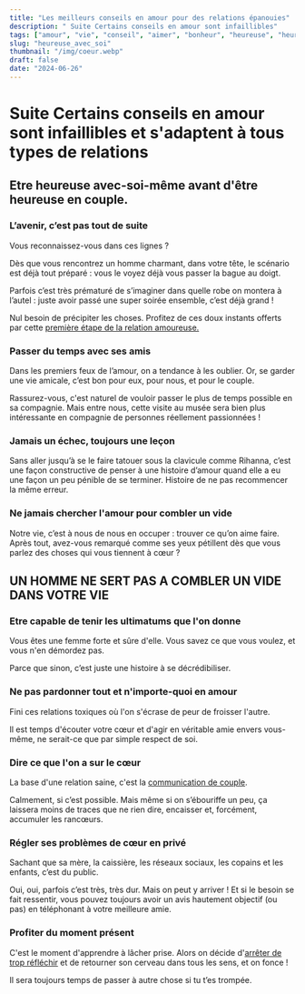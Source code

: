 ```yaml
---
title: "Les meilleurs conseils en amour pour des relations épanouies"
description: " Suite Certains conseils en amour sont infaillibles"
tags: ["amour", "vie", "conseil", "aimer", "bonheur", "heureuse", "heureux" ]
slug: "heureuse_avec_soi"
thumbnail: "/img/coeur.webp"
draft: false
date: "2024-06-26"
---
```

# Suite Certains conseils en amour sont infaillibles et s'adaptent à tous types de relations

## Etre heureuse avec-soi-même avant d'être heureuse en couple.

### L’avenir, c’est pas tout de suite

Vous reconnaissez-vous dans ces lignes ? 

Dès que vous rencontrez un homme charmant, dans votre tête, le scénario est déjà tout préparé :  vous le voyez déjà vous passer la bague au doigt.

Parfois c’est très prématuré de s’imaginer dans quelle robe on montera à l’autel : juste avoir passé une super soirée ensemble, c’est déjà grand !

 Nul besoin de précipiter les choses. Profitez de ces doux instants offerts par cette <a href="https://www.cosmopolitan.fr/,la-vie-en-couple-apres-3-mois-2-ans-5-ans-elles-racontent,1978495.asp" class="lien">première étape de la relation amoureuse.</a>


### Passer du temps avec ses amis
Dans les premiers feux de l’amour, on a tendance à les oublier. Or, se garder une vie amicale, c’est bon pour eux, pour nous, et pour le couple.

Rassurez-vous, c'est naturel de vouloir passer le plus de temps possible en sa compagnie. Mais entre nous, cette visite au musée sera bien plus intéressante en compagnie de personnes réellement passionnées !

### Jamais un échec, toujours une leçon
Sans aller jusqu’à se le faire tatouer sous la clavicule comme Rihanna, c’est une façon constructive de penser à une histoire d’amour quand elle a eu une façon un peu pénible de se terminer. Histoire de ne pas recommencer la même erreur.

### Ne jamais chercher l'amour pour combler un vide
Notre vie, c’est à nous de nous en occuper : trouver ce qu’on aime faire. Après tout, avez-vous remarqué comme ses yeux pétillent dès que vous parlez des choses qui vous tiennent à cœur ?

<h2>UN HOMME NE SERT PAS A COMBLER UN VIDE DANS VOTRE VIE</h2>


### Etre capable de tenir les ultimatums que l'on donne
Vous êtes une femme forte et sûre d'elle. Vous savez ce que vous voulez, et vous n'en démordez pas.

Parce que sinon, c’est juste une histoire à se décrédibiliser.

### Ne pas pardonner tout et n'importe-quoi en amour
Fini ces relations toxiques où l'on s'écrase de peur de froisser l'autre.

Il est temps d'écouter votre cœur et d'agir en véritable amie envers vous-même, ne serait-ce que par simple respect de soi. 


### Dire ce que l'on a sur le cœur
La base d'une relation saine, c'est la <a href="https://www.cosmopolitan.fr/comment-bien-communiquer-en-couple,2039065.asp" class="lien">communication de couple</a>.

Calmement, si c’est possible. Mais même si on s’ébouriffe un peu, ça laissera moins de traces que ne rien dire, encaisser et, forcément, accumuler les rancœurs.

### Régler ses problèmes de cœur en privé
Sachant que sa mère, la caissière, les réseaux sociaux, les copains et les enfants, c’est du public.

Oui, oui, parfois c’est très, très dur. Mais on peut y arriver ! Et si le besoin se fait ressentir, vous pouvez toujours avoir un avis hautement objectif (ou pas) en téléphonant à votre meilleure amie.

### Profiter du moment présent
C'est le moment d'apprendre à lâcher prise. Alors on décide d'<a href="https://www.cosmopolitan.fr/,je-pense-trop,2081,1001081.asp" class="lien">arrêter de trop réfléchir</a> et de retourner son cerveau dans tous les sens, et on fonce !

Il sera toujours temps de passer à autre chose si tu t’es trompée.